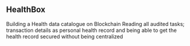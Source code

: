 ## HealthBox
Building a Health data catalogue on Blockchain
Reading all audited tasks; transaction details as personal health record and being able to get the health record secured without being centralized

